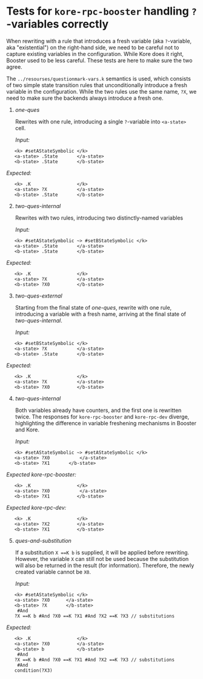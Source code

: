 # Tests for `kore-rpc-booster` handling `?`-variables correctly

When rewriting with a rule that introduces a fresh variable (aka `?`-variable, aka "existential") on the right-hand side, we need to be careful not to capture existing variables in the configuration. While Kore does it right, Booster used to be less careful. These tests are here to make sure the two agree.

The `../resourses/questionmark-vars.k` semantics is used, which consists of two simple state
transition rules that unconditionally introduce a fresh variable in the configuration. While the two rules use the same name, `?X`, we need to make sure the backends always introduce a fresh one.

1) _one-ques_

   Rewrites with one rule, introducing a single `?`-variable into `<a-state>` cell.

   _Input:_

```
   <k> #setAStateSymbolic </k>
   <a-state> .State       </a-state>
   <b-state> .State       </b-state>
```

   _Expected:_

```
   <k> .K                 </k>
   <a-state> ?X           </a-state>
   <b-state> .State       </b-state>
```

2) _two-ques-internal_

   Rewrites with two rules, introducing two distinctly-named variables

   _Input:_

```
   <k> #setAStateSymbolic ~> #setBStateSymbolic </k>
   <a-state> .State       </a-state>
   <b-state> .State       </b-state>
```

   _Expected:_

```
   <k> .K                 </k>
   <a-state> ?X           </a-state>
   <b-state> ?X0          </b-state>
```

3) _two-ques-external_

   Starting from the final state of _one-ques_, rewrite with one rule, introducing a variable with a fresh name, arriving at the final state of _two-ques-internal_.

   _Input:_

```
   <k> #setBStateSymbolic </k>
   <a-state> ?X           </a-state>
   <b-state> .State       </b-state>
```

   _Expected:_

```
   <k> .K                 </k>
   <a-state> ?X           </a-state>
   <b-state> ?X0          </b-state>
```

4) _two-ques-internal_

   Both variables already have counters, and the first one is rewritten twice. The responses for `kore-rpc-booster` and `kore-rpc-dev` diverge, highlighting the difference in variable freshening mechanisms in Booster and Kore.

   _Input:_

```
   <k> #setAStateSymbolic ~> #setAStateSymbolic </k>
   <a-state> ?X0           </a-state>
   <b-state> ?X1       </b-state>
```

   _Expected kore-rpc-booster:_

```
   <k> .K                 </k>
   <a-state> ?X0           </a-state>
   <b-state> ?X1          </b-state>
```

   _Expected kore-rpc-dev:_

```
   <k> .K                 </k>
   <a-state> ?X2          </a-state>
   <b-state> ?X1          </b-state>
```

5) _ques-and-substitution_

   If a substitution `X ==K b` is supplied, it will be applied before rewriting.
   However, the variable `X` can still not be used because the substitution will also be returned in the result (for information).
   Therefore, the newly created variable cannot be `X0`.

   _Input:_

```
   <k> #setAStateSymbolic </k>
   <a-state> ?X0      </a-state>
   <b-state> ?X       </b-state>
    #And
   ?X ==K b #And ?X0 ==K ?X1 #And ?X2 ==K ?X3 // substitutions
```

   _Expected:_

```
   <k> .K                 </k>
   <a-state> ?X0          </a-state>
   <b-state> b            </b-state>
    #And
   ?X ==K b #And ?X0 ==K ?X1 #And ?X2 ==K ?X3 // substitutions
    #And 
   condition(?X3)
```
